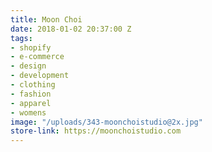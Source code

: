 ```yaml
---
title: Moon Choi
date: 2018-01-02 20:37:00 Z
tags:
- shopify
- e-commerce
- design
- development
- clothing
- fashion
- apparel
- womens
image: "/uploads/343-moonchoistudio@2x.jpg"
store-link: https://moonchoistudio.com
---
```


